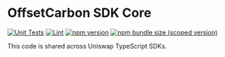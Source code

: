 # OffsetCarbon SDK Core

[![Unit Tests](https://github.com/offset-labs/sdk-core/workflows/Unit%20Tests/badge.svg)](https://github.com/offset-labs/sdk-core/actions?query=workflow%3A%22Unit+Tests%22)
[![Lint](https://github.com/offset-labs/sdk-core/workflows/Lint/badge.svg)](https://github.com/offset-labs/sdk-core/actions?query=workflow%3ALint)
[![npm version](https://img.shields.io/npm/v/@offsetcarbon/sdk-core/latest.svg)](https://www.npmjs.com/package/@offsetcarbon/sdk-core/v/latest)
[![npm bundle size (scoped version)](https://img.shields.io/bundlephobia/minzip/@offsetcarbon/sdk-core/latest.svg)](https://bundlephobia.com/result?p=@offsetcarbon/sdk-core@latest)

This code is shared across Uniswap TypeScript SDKs.
